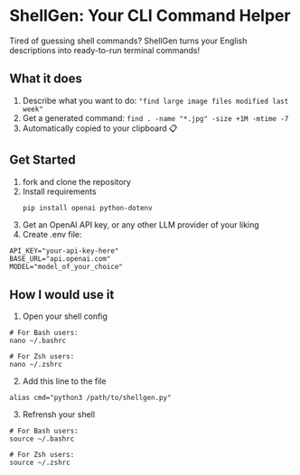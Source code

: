 # ShellGen: Your CLI Command Helper
Tired of guessing shell commands? ShellGen turns your English descriptions into ready-to-run terminal commands!
## What it does
1. Describe what you want to do:
   `"find large image files modified last week"`
2. Get a generated command:
   `find . -name "*.jpg" -size +1M -mtime -7`
3. Automatically copied to your clipboard 📋
## Get Started
1. fork and clone the repository
2. Install requirements
   ```bash
   pip install openai python-dotenv
   ```
3. Get an OpenAI API key, or any other LLM provider of your liking
4. Create .env file:

```<ENV>
API_KEY="your-api-key-here"
BASE_URL="api.openai.com"
MODEL="model_of_your_choice"
```
## How I would use it
1. Open your shell config

```<BASH>
# For Bash users:
nano ~/.bashrc

# For Zsh users:
nano ~/.zshrc
```
2. Add this line to the file
```
alias cmd="python3 /path/to/shellgen.py"
```
3. Refrensh your shell
```<BASH>
# For Bash users:
source ~/.bashrc

# For Zsh users:
source ~/.zshrc
```
